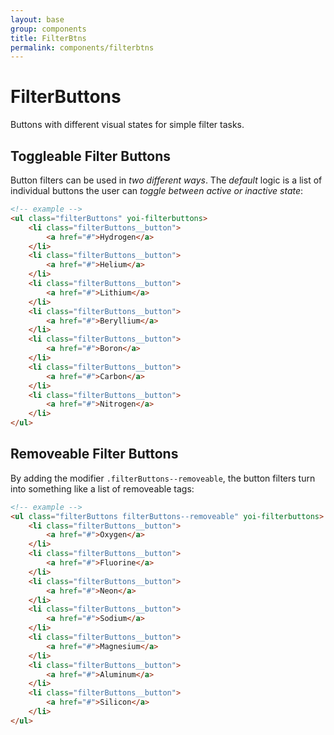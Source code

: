 ```yaml
---
layout: base
group: components
title: FilterBtns
permalink: components/filterbtns
---
```


# FilterButtons

<p class="intro">Buttons with different visual states for simple filter tasks.</p>

## Toggleable Filter Buttons

Button filters can be used in *two different ways*. The *default* logic is a list of individual buttons the user can *toggle between active or inactive state*:

```html
<!-- example -->
<ul class="filterButtons" yoi-filterbuttons>
    <li class="filterButtons__button">
        <a href="#">Hydrogen</a>
    </li>
    <li class="filterButtons__button">
        <a href="#">Helium</a>
    </li>
    <li class="filterButtons__button">
        <a href="#">Lithium</a>
    </li>
    <li class="filterButtons__button">
        <a href="#">Beryllium</a>
    </li>
    <li class="filterButtons__button">
        <a href="#">Boron</a>
    </li>
    <li class="filterButtons__button">
        <a href="#">Carbon</a>
    </li>
    <li class="filterButtons__button">
        <a href="#">Nitrogen</a>
    </li>
</ul>
```

## Removeable Filter Buttons

By adding the modifier `.filterButtons--removeable`, the button filters turn into something like a list of removeable tags:

```html
<!-- example -->
<ul class="filterButtons filterButtons--removeable" yoi-filterbuttons>
    <li class="filterButtons__button">
        <a href="#">Oxygen</a>
    </li>
    <li class="filterButtons__button">
        <a href="#">Fluorine</a>
    </li>
    <li class="filterButtons__button">
        <a href="#">Neon</a>
    </li>
    <li class="filterButtons__button">
        <a href="#">Sodium</a>
    </li>
    <li class="filterButtons__button">
        <a href="#">Magnesium</a>
    </li>
    <li class="filterButtons__button">
        <a href="#">Aluminum</a>
    </li>
    <li class="filterButtons__button">
        <a href="#">Silicon</a>
    </li>
</ul>
```
